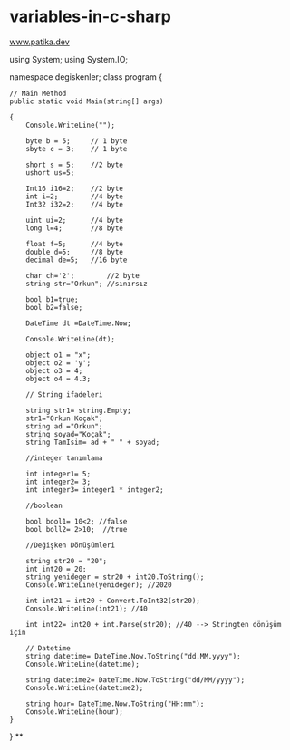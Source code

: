 # variables-in-c-sharp
 www.patika.dev

using System;
using System.IO;

namespace degiskenler;
class program {
	
	// Main Method
	public static void Main(string[] args)

	{
		Console.WriteLine("");

		byte b = 5; 	// 1 byte
		sbyte c = 3; 	// 1 byte

		short s = 5; 	//2 byte
		ushort us=5;

		Int16 i16=2; 	//2 byte
		int i=2;     	//4 byte
		Int32 i32=2; 	//4 byte

		uint ui=2;  	//4 byte
		long l=4;  		//8 byte

		float f=5; 		//4 byte
		double d=5; 	//8 byte
		decimal de=5; 	//16 byte

		char ch='2'; 		//2 byte
		string str="Orkun";	//sınırsız

		bool b1=true; 
		bool b2=false;

		DateTime dt =DateTime.Now;

		Console.WriteLine(dt);

		object o1 = "x";
		object o2 = 'y';
		object o3 = 4;
		object o4 = 4.3;

		// String ifadeleri

		string str1= string.Empty;
		str1="Orkun Koçak";
		string ad ="Orkun";
		string soyad="Koçak";
		string TamIsim= ad + " " + soyad;

		//integer tanımlama 

		int integer1= 5;
		int integer2= 3;
		int integer3= integer1 * integer2;

		//boolean

		bool bool1= 10<2; //false
		bool boll2= 2>10;  //true

		//Değişken Dönüşümleri

		string str20 = "20";
		int int20 = 20;
		string yenideger = str20 + int20.ToString();
		Console.WriteLine(yenideger); //2020

		int int21 = int20 + Convert.ToInt32(str20);
		Console.WriteLine(int21); //40
		
		int int22= int20 + int.Parse(str20); //40 --> Stringten dönüşüm için 
		
		// Datetime
		string datetime= DateTime.Now.ToString("dd.MM.yyyy"); 
		Console.WriteLine(datetime);

		string datetime2= DateTime.Now.ToString("dd/MM/yyyy"); 
		Console.WriteLine(datetime2);
		
		string hour= DateTime.Now.ToString("HH:mm"); 
		Console.WriteLine(hour);
	}
}
**
